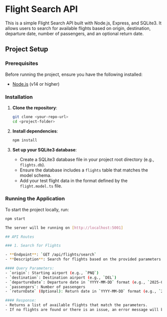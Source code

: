 # Flight Search API

This is a simple Flight Search API built with Node.js, Express, and SQLite3. It allows users to search for available flights based on origin, destination, departure date, number of passengers, and an optional return date.

## Project Setup

### Prerequisites

Before running the project, ensure you have the following installed:

- [Node.js](https://nodejs.org/) (v14 or higher)

### Installation

1. **Clone the repository**:

    ```bash
    git clone <your-repo-url>
    cd <project-folder>
    ```

2. **Install dependencies**:

    ```bash
    npm install
    ```

3. **Set up your SQLite3 database**:

    - Create a SQLite3 database file in your project root directory (e.g., `flights.db`).
    - Ensure the database includes a `flights` table that matches the model schema.
    - Add your test flight data in the format defined by the `flight.model.ts` file.

### Running the Application

To start the project locally, run:

```bash
npm start

The server will be running on [http://localhost:5001]

## API Routes

### 1. Search for Flights

- **Endpoint**: `GET /api/flights/search`
- **Description**: Search for flights based on the provided parameters.

#### Query Parameters:
- `origin`: Starting airport (e.g., `PNQ`)
- `destination`: Destination airport (e.g., `DEL`)
- `departureDate`: Departure date in `YYYY-MM-DD` format (e.g., `2025-02-15`)
- `passengers`: Number of passengers
- `returnDate` (Optional): Return date in `YYYY-MM-DD` format (e.g., `2025-02-20`)

#### Response:
- Returns a list of available flights that match the parameters.
- If no flights are found or there is an issue, an error message will be returned.
